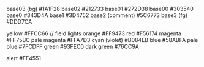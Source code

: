 base03 (bg)      #1A1F28
base02           #212733
base01           #272D38
base00           #303540
base0            #343D4A
base1            #3D4752
base2  (comment) #5C6773
base3  (fg)      #DDD7CA

yellow           #FFCC66 // field lights
orange           #FF9473
red              #F56174
magenta          #FF75BC
  pale magenta   #FFA7D3
cyan (violet)    #B084EB
blue             #58ABFA
  pale blue      #7FCDFF
green            #93FEC0
  dark green     #76CC9A

alert            #FF4551